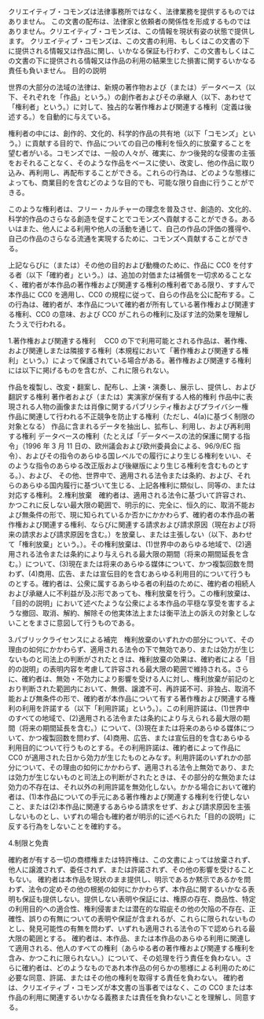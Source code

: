 クリエイティブ・コモンズは法律事務所ではなく、法律業務を提供するものではありません。 この文書の配布は、法律家と依頼者の関係性を形成するものではありません。クリエイティブ・コモンズは、この情報を現状有姿の状態で提供します。 クリエイティブ・コモンズは、この文書の利用、もしくはこの文書の下に提供される情報又は作品に関し、いかなる保証も行わず、この文書もしくはこの文書の下に提供される情報又は作品の利用の結果生じた損害に関するいかなる責任も負いません。
目的の説明

世界の大部分の法域の法律は、新規の著作物および（または）データベース（以下、それぞれを「作品」という。）の創作者およびその承継人（以下、あわせて「権利者」という。）に対して、独占的な著作権および関連する権利（定義は後述する。）を自動的に与えている。

権利者の中には、創作的、文化的、科学的作品の共有地（以下「コモンズ」という。）に貢献する目的で、作品についての自己の権利を恒久的に放棄することを望む者がいる。コモンズでは、一般の人々が、確実に、かつ後発的な侵害の主張をおそれることなく、そのような作品をベースに使い、改変し、他の作品に取り込み、再利用し、再配布することができる。これらの行為は、どのような態様によっても、商業目的を含むどのような目的でも、可能な限り自由に行うことができる。

このような権利者は、フリー・カルチャーの理念を普及させ、創造的、文化的、科学的作品のさらなる創造を促すことでコモンズへ貢献することができる。あるいはまた、他人による利用や他人の活動を通じて、自己の作品の評価の獲得や、自己の作品のさらなる流通を実現するために、コモンズへ貢献することができる。

上記ならびに（または）その他の目的および動機のために、作品に CC0 を付する者（以下「確約者」という。）は、追加の対価または補償を一切求めることなく、確約者が本作品の著作権および関連する権利の権利者である限り、すすんで本作品に CC0 を適用し、CC0 の規程に従って、自らの作品を公に配布する。この行為は、確約者が、本作品について確約者が所有している著作権および関連する権利、CC0 の意味、および CC0 がこれらの権利に及ぼす法的効果を理解したうえで行われる。

1.著作権および関連する権利　 CC0 の下で利用可能とされる作品は、著作権、および関連しまたは隣接する権利（本規程において「著作権および関連する権利」という。）によって保護されている場合がある。著作権および関連する権利には以下に掲げるものを含むが、これに限られない。

作品を複製し、改変・翻案し、配布し、上演・演奏し、展示し、提供し、および翻訳する権利
著作者および（または）実演家が保有する人格的権利
作品中に表現される人物の画像または肖像に関するパブリシティ権およびプライバシー権
作品に関連して行われる不正競争を防止する権利（ただし、4(a)に基づく制限の対象となる）
作品に含まれるデータを抽出し、拡布し、利用し、および再利用する権利
データベースの権利（たとえば「データベースの法的保護に関する指令」（1996 年 3 月 11 日の、欧州議会および欧州委員会による、96/9/EC 指令）、およびその指令のあらゆる国レベルでの履行により生じる権利をいい、そのような指令のあらゆる改正版および後継版により生じる権利を含むものとする。）、および、
その他、世界中で、適用される法令または条約、および、それらのあらゆる国内履行に基づいて生じる、上記各権利に類似し、同等の、または対応する権利。 2.権利放棄　確約者は、適用される法令に基づいて許容され、かつこれに反しない最大限の範囲で、明示的に、完全に、恒久的に、取消不能および無条件の形で、現に知られているか否かにかかわらず、確約者の本作品の著作権および関連する権利、ならびに関連する請求および請求原因（現在および将来の請求および請求原因を含む。）を放棄し、または主張しない（以下、あわせて「権利放棄」という。）。その権利放棄は、(1)世界中のあらゆる地域で、(2)適用される法令または条約により与えられる最大限の期間（将来の期間延長を含む。）について、(3)現在または将来のあらゆる媒体について、かつ複製回数を問わず、(4)商用、広告、または宣伝目的を含むあらゆる利用目的について行うものとする。確約者は、公衆に属するあらゆる者の利益のために、確約者の相続人および承継人に不利益が及ぶ形であっても、権利放棄を行う。この権利放棄は、「目的の説明」において述べたような公衆による本作品の平穏な享受を害するような撤回、取消、解約、解除その他実体法上または衡平法上の訴えの対象としないことをまさに意図して行うものである。

3.パブリックライセンスによる補完　権利放棄のいずれかの部分について、その理由の如何にかかわらず、適用される法令の下で無効であり、または効力が生じないものと司法上の判断がされたときは、権利放棄の効果は、確約者による「目的の説明」の表明内容を考慮して許容される最大限の範囲で維持される。さらに、確約者は、無効・不効力により影響を受ける人に対し、権利放棄が前記のとおり判断された範囲内において、無償、譲渡不可、再許諾不可、非独占、取消不能および無条件の形で、確約者が本作品について有する著作権および関連する権利の利用を許諾する（以下「利用許諾」という。）。この利用許諾は、(1)世界中のすべての地域で、(2)適用される法令または条約により与えられる最大限の期間（将来の期間延長を含む。）について、(3)現在または将来のあらゆる媒体について、かつ複製回数を問わず、(4)商用、広告、または宣伝目的を含むあらゆる利用目的について行うものとする。その利用許諾は、確約者によって作品に CC0 が適用された日から効力が生じたものとみなす。利用許諾のいずれかの部分について、その理由の如何にかかわらず、適用される法令上無効であり、または効力が生じないものと司法上の判断がされたときは、その部分的な無効または効力の不存在は、それ以外の利用許諾を無効化しない。かかる場合において確約者は、(1)本作品についての手元にある著作権および関連する権利を行使しないこと、または(2)本作品に関連するあらゆる請求をせず、および請求原因を主張しないものとし、いずれの場合も確約者が明示的に述べられた「目的の説明」に反する行為をしないことを確約する。

4.制限と免責

確約者が有する一切の商標権または特許権は、この文書によっては放棄されず、他人に譲渡されず、委任されず、または許諾されず、その他の影響を受けることもない。
確約者は本作品を現状のまま提供し、明示であるか黙示であるかを問わず、法令の定めその他の根拠の如何にかかわらず、本作品に関するいかなる表明も保証も提供しない。提供しない表明や保証には、権原の存在、商品性、特定の利用目的への適合性、権利侵害または潜在的な瑕疵その他の欠陥の不存在、正確性、誤りの有無についての表明や保証が含まれるが、これらに限られないものとし、発見可能性の有無を問わず、いずれも適用される法令の下で認められる最大限の範囲とする。
確約者は、本作品、または本作品のあらゆる利用に関連して適用される、他人のすべての権利（あらゆる者の著作権および関連する権利を含み、かつこれに限られない。）について、その処理を行う責任を負わない。さらに確約者は、どのようなものであれ本作品の何らかの態様による利用のために必要な同意、許諾、またはその他の権利を取得する責任を負わない。
確約者は、クリエイティブ・コモンズが本文書の当事者ではなく、この CC0 または本作品の利用に関連するいかなる義務または責任を負わないことを理解し、同意する。
